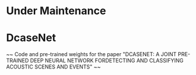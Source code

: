 # Under Maintenance

# DcaseNet
~~ Code and pre-trained weights for the paper "DCASENET: A JOINT PRE-TRAINED DEEP NEURAL NETWORK FORDETECTING AND CLASSIFYING ACOUSTIC SCENES AND EVENTS" ~~

